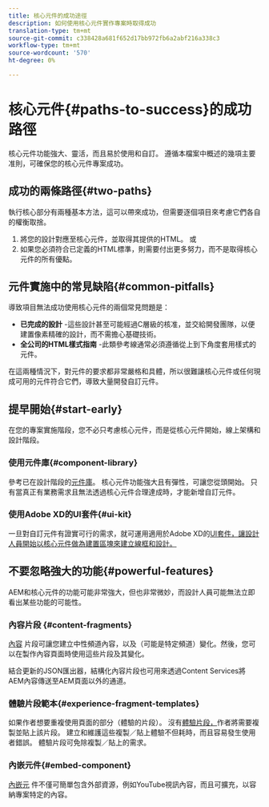```yaml
---
title: 核心元件的成功途徑
description: 如何使用核心元件實作專案時取得成功
translation-type: tm+mt
source-git-commit: c338428a681f652d17bb972fb6a2abf216a338c3
workflow-type: tm+mt
source-wordcount: '570'
ht-degree: 0%

---
```



# 核心元件{#paths-to-success}的成功路徑

核心元件功能強大、靈活，而且易於使用和自訂。 遵循本檔案中概述的幾項主要准則，可確保您的核心元件專案成功。

## 成功的兩條路徑{#two-paths}

執行核心部分有兩種基本方法，這可以帶來成功，但需要逐個項目來考慮它們各自的權衡取捨。

1. 將您的設計對應至核心元件，並取得其提供的HTML。 或
1. 如果您必須符合已定義的HTML標準，則需要付出更多努力，而不是取得核心元件的所有優點。

## 元件實施中的常見缺陷{#common-pitfalls}

導致項目無法成功使用核心元件的兩個常見問題是：

* **已完成的設計** -這些設計甚至可能經過C層級的核准，並交給開發團隊，以便建置像素精確的設計，而不需擔心基礎技術。
* **全公司的HTML樣式指南** -此類參考線通常必須遵循從上到下角度套用樣式的元件。

在這兩種情況下，對元件的要求都非常嚴格和具體，所以很難讓核心元件或任何現成可用的元件符合它們，導致大量開發自訂元件。

## 提早開始{#start-early}

在您的專案實施階段，您不必只考慮核心元件，而是從核心元件開始，線上架構和設計階段。

### 使用元件庫{#component-library}

參考已在設計階段的[元件庫](https://adobe.com/go/aem_cmp_library)。 核心元件功能強大且有彈性，可讓您從頭開始。 只有當真正有業務需求且無法透過核心元件合理達成時，才能新增自訂元件。

### 使用Adobe XD的UI套件{#ui-kit}

一旦對自訂元件有證實可行的需求，就可運用適用於Adobe XD的[UI套件，讓設計人員開始以核心元件做為建置區塊來建立線框和設計。](https://docs.adobe.com/content/help/en/experience-manager-learn/getting-started-wknd-tutorial-develop/assets/overview/AEM_UI-kit_Wireframe.xd)

## 不要忽略強大的功能{#powerful-features}

AEM和核心元件的功能可能非常強大，但也非常微妙，而設計人員可能無法立即看出某些功能的可能性。

### 內容片段 {#content-fragments}

[內容](https://docs.adobe.com/content/help/en/experience-manager-cloud-service/sites/authoring/fundamentals/content-fragments.html) 片段可讓您建立中性頻道內容，以及（可能是特定頻道）變化。然後，您可以在製作內容頁面時使用這些片段及其變化。

結合更新的JSON匯出器，結構化內容片段也可用來透過Content Services將AEM內容傳送至AEM頁面以外的通道。

### 體驗片段範本{#experience-fragment-templates}

如果作者想要重複使用頁面的部分（體驗的片段）。 沒有[體驗片段，](https://docs.adobe.com/content/help/en/experience-manager-cloud-service/sites/authoring/fundamentals/experience-fragments.html)作者將需要複製並貼上該片段。 建立和維護這些複製／貼上體驗不但耗時，而且容易發生使用者錯誤。 體驗片段可免除複製／貼上的需求。

### 內嵌元件{#embed-component}

[內嵌元](/help/components/embed.md) 件不僅可簡單包含外部資源，例如YouTube視訊內容，而且可擴充，以容納專案特定的內容。